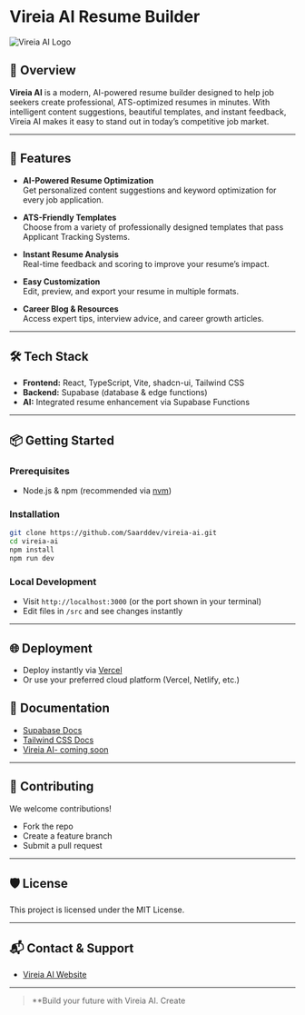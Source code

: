 # Vireia AI Resume Builder

![Vireia AI Logo](https://www.vireia.com/logo.png)

## 🚀 Overview

**Vireia AI** is a modern, AI-powered resume builder designed to help job seekers create professional, ATS-optimized resumes in minutes. With intelligent content suggestions, beautiful templates, and instant feedback, Vireia AI makes it easy to stand out in today’s competitive job market.

---

## 🌟 Features

- **AI-Powered Resume Optimization**  
  Get personalized content suggestions and keyword optimization for every job application.

- **ATS-Friendly Templates**  
  Choose from a variety of professionally designed templates that pass Applicant Tracking Systems.

- **Instant Resume Analysis**  
  Real-time feedback and scoring to improve your resume’s impact.

- **Easy Customization**  
  Edit, preview, and export your resume in multiple formats.

- **Career Blog & Resources**  
  Access expert tips, interview advice, and career growth articles.

---

## 🛠️ Tech Stack

- **Frontend:** React, TypeScript, Vite, shadcn-ui, Tailwind CSS
- **Backend:** Supabase (database & edge functions)
- **AI:** Integrated resume enhancement via Supabase Functions

---

## 📦 Getting Started

### Prerequisites

- Node.js & npm (recommended via [nvm](https://github.com/nvm-sh/nvm#installing-and-updating))

### Installation

```sh
git clone https://github.com/Saarddev/vireia-ai.git
cd vireia-ai
npm install
npm run dev
```

### Local Development

- Visit `http://localhost:3000` (or the port shown in your terminal)
- Edit files in `/src` and see changes instantly

---

## 🌐 Deployment

- Deploy instantly via [Vercel](https://vercel.com/)
- Or use your preferred cloud platform (Vercel, Netlify, etc.)

## 📖 Documentation

- [Supabase Docs](https://supabase.com/docs)
- [Tailwind CSS Docs](https://tailwindcss.com/docs)
- [Vireia AI- coming soon]()

---

## 🤝 Contributing

We welcome contributions!

- Fork the repo
- Create a feature branch
- Submit a pull request

---

## 🛡️ License

This project is licensed under the MIT License.

---

## 📬 Contact & Support

- [Vireia AI Website](https://www.vireia.com)

---

> \*\*Build your future with Vireia AI. Create

